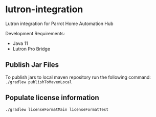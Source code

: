 # lutron-integration
Lutron integration for Parrot Home Automation Hub

Development Requirements:
- Java 11
- Lutron Pro Bridge

## Publish Jar Files
To publish jars to local maven repository run the following command:
```./gradlew publishToMavenLocal```

## Populate license information

```./gradlew licenseFormatMain licenseFormatTest```